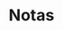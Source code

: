 ---
title: Notas
layout: list
name: index
lang: es
type: pages
photoCreditName: Alexandre Laforet
photoCreditUrl: https://www.flickr.com/photos/alexandre-l/8235493088/
---